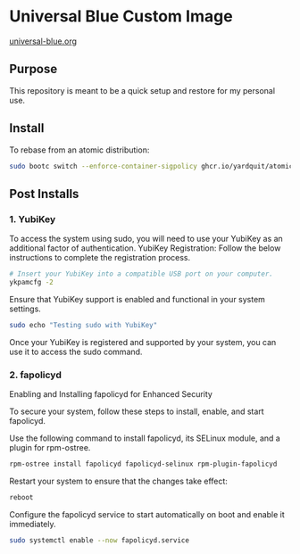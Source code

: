 # Universal Blue Custom Image
[universal-blue.org](https://universal-blue.org/)

## Purpose

This repository is meant to be a quick setup and restore for my personal use.

## Install

To rebase from an atomic distribution:
```bash
sudo bootc switch --enforce-container-sigpolicy ghcr.io/yardquit/atomic_custm:latest
```

## Post Installs

### 1. YubiKey
To access the system using sudo, you will need to use your YubiKey as an additional factor of authentication. 
YubiKey Registration: 
Follow the below instructions to complete the registration process.
```bash
# Insert your YubiKey into a compatible USB port on your computer.
ykpamcfg -2
```
Ensure that YubiKey support is enabled and functional in your system settings.
```bash
sudo echo "Testing sudo with YubiKey"
```
Once your YubiKey is registered and supported by your system, you can use it to access the sudo command. 


### 2. fapolicyd
Enabling and Installing fapolicyd for Enhanced Security  

To secure your system, follow these steps to install, enable, and start fapolicyd.

Use the following command to install fapolicyd, its SELinux module, and a plugin for rpm-ostree.
```bash
rpm-ostree install fapolicyd fapolicyd-selinux rpm-plugin-fapolicyd
```
Restart your system to ensure that the changes take effect:
```bash
reboot
```
Configure the fapolicyd service to start automatically on boot and enable it immediately.
```bash
sudo systemctl enable --now fapolicyd.service
``` 
